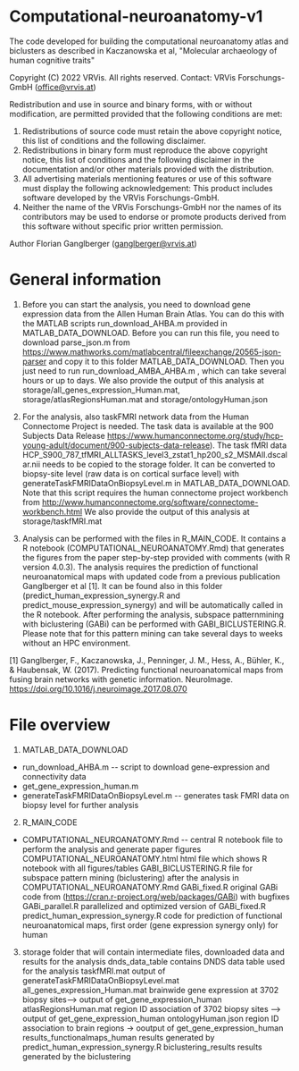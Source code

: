 # Computational-neuroanatomy-v1
The code developed for building the computational neuroanatomy atlas and biclusters as described in Kaczanowska et al, "Molecular archaeology of human cognitive traits"

Copyright (C) 2022 VRVis.
All rights reserved.
Contact: VRVis Forschungs-GmbH (office@vrvis.at)

Redistribution and use in source and binary forms, with or without
modification, are permitted provided that the following conditions are met:
1. Redistributions of source code must retain the above copyright
   notice, this list of conditions and the following disclaimer.
2. Redistributions in binary form must reproduce the above copyright
   notice, this list of conditions and the following disclaimer in the
   documentation and/or other materials provided with the distribution.
3. All advertising materials mentioning features or use of this software
   must display the following acknowledgement:
   This product includes software developed by the VRVis Forschungs-GmbH.
4. Neither the name of the VRVis Forschungs-GmbH nor the
   names of its contributors may be used to endorse or promote products
   derived from this software without specific prior written permission.

Author Florian Ganglberger (ganglberger@vrvis.at)

# General information
1) Before you can start the analysis, you need to download gene expression data from
the Allen Human Brain Atlas. You can do this with the MATLAB
scripts run_download_AHBA.m provided in MATLAB_DATA_DOWNLOAD. Before you can run this file,
you need to download  parse_json.m from https://www.mathworks.com/matlabcentral/fileexchange/20565-json-parser 
and copy it to this folder MATLAB_DATA_DOWNLOAD. Then you just need to run run_download_AMBA_AHBA.m , which can
take several hours or up to days.
We also provide the output of this analysis at storage/all_genes_expression_Human.mat, storage/atlasRegionsHuman.mat and storage/ontologyHuman.json

2) For the analysis, also taskFMRI network data from the Human Connectome Project is needed. The task data is available
at the 900 Subjects Data Release  https://www.humanconnectome.org/study/hcp-young-adult/document/900-subjects-data-release).
The task fMRI data HCP_S900_787_tfMRI_ALLTASKS_level3_zstat1_hp200_s2_MSMAll.dscalar.nii needs to be copied to the storage folder.
It can be converted to biopsy-site level (raw data is on cortical surface level) with generateTaskFMRIDataOnBiopsyLevel.m 
in MATLAB_DATA_DOWNLOAD. Note that this script  requires the human connectome project workbench 
from http://www.humanconnectome.org/software/connectome-workbench.html
We also provide the output of this analysis at storage/taskfMRI.mat

3) Analysis can be performed with the files in R_MAIN_CODE. It contains a R notebook (COMPUTATIONAL_NEUROANATOMY.Rmd) that
generates the figures from the paper step-by-step provided with comments (with R version 4.0.3). The analysis requires the prediction of functional
neuroanatomical maps with updated code from a previous publication Ganglberger et al [1]. It can be found also in this folder
(predict_human_expression_synergy.R and predict_mouse_expression_synergy) and will be automatically called in the R notebook.
After performing the analysis, subspace patternmining with biclustering (GABi) can be performed with GABI_BICLUSTERING.R. 
Please note that for this pattern mining can take several days to weeks without an HPC environment.

[1] Ganglberger, F., Kaczanowska, J., Penninger, J. M., Hess, A., Bühler, K., & Haubensak, W. (2017). 
Predicting functional neuroanatomical maps from fusing brain networks with genetic information. 
NeuroImage. https://doi.org/10.1016/j.neuroimage.2017.08.070


# File overview

1. MATLAB_DATA_DOWNLOAD
- run_download_AHBA.m 
-- script to download gene-expression and connectivity data
- get_gene_expression_human.m
- generateTaskFMRIDataOnBiopsyLevel.m
-- generates task FMRI data on biopsy level for further analysis
	
2. R_MAIN_CODE	
- COMPUTATIONAL_NEUROANATOMY.Rmd
-- central R notebook file to perform the analysis and generate paper figures
	COMPUTATIONAL_NEUROANATOMY.html
		html file which shows R notebook with all figures/tables
	GABI_BICLUSTERING.R
		file for subspace pattern mining (biclustering) after the analysis in COMPUTATIONAL_NEUROANATOMY.Rmd
	GABi_fixed.R
		original GABi code from (https://cran.r-project.org/web/packages/GABi) with bugfixes
	GABi_parallel.R
		parallelized and optimized version of GABi_fixed.R
	predict_human_expression_synergy.R
		code for prediction of functional neuroanatomical maps, first order (gene expression synergy only) for human
	
3. storage
		folder that will contain intermediate files, downloaded data and results for the analysis
	dnds_data_table
		contains DNDS data table used for the analysis
	taskfMRI.mat
		output of generateTaskFMRIDataOnBiopsyLevel.mat
	all_genes_expression_Human.mat
		brainwide gene expression at 3702 biopsy sites--> output of get_gene_expression_human
	atlasRegionsHuman.mat
		region ID association of 3702 biopsy sites --> output of get_gene_expression_human
	ontologyHuman.json
		region ID association to brain regions -> ooutput of get_gene_expression_human
	results_functionalmaps_human
		results generated by predict_human_expression_synergy.R
	biclustering_results
		results generated by the biclustering

		
